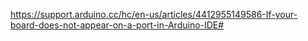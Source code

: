 

https://support.arduino.cc/hc/en-us/articles/4412955149586-If-your-board-does-not-appear-on-a-port-in-Arduino-IDE#
